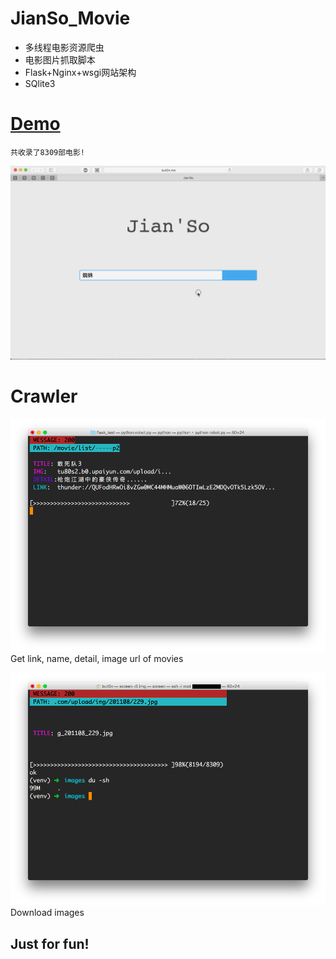 # JianSo_Movie

* 多线程电影资源爬虫
* 电影图片抓取脚本
* Flask+Nginx+wsgi网站架构
* SQlite3

# [Demo](http://but0n.me)
`共收录了8309部电影!`

![demo](/img/webno.gif)

# Crawler

![get_mov](/img/get_mov.png)
Get link, name, detail, image url of movies

![get_img](/img/get_img.png)
Download images

## Just for fun!
